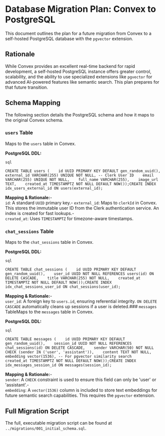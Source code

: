 # Database Migration Plan: Convex to PostgreSQL
This document outlines the plan for a future migration from Convex to a self-hosted PostgreSQL database with the `pgvector` extension.

## Rationale
While Convex provides an excellent real-time backend for rapid development, a self-hosted PostgreSQL instance offers greater control, scalability, and the ability to use specialized extensions like `pgvector` for advanced AI-powered features like semantic search. This plan prepares for that future transition.

## Schema Mapping
The following section details the PostgreSQL schema and how it maps to the original Convex schema.

### `users` Table
Maps to the `users` table in Convex.

**PostgreSQL DDL:**
```
sql

CREATE TABLE users (    id UUID PRIMARY KEY DEFAULT gen_random_uuid(),    external_id VARCHAR(255) UNIQUE NOT NULL, -- Clerk User ID    email VARCHAR(255) UNIQUE NOT NULL,    full_name VARCHAR(255),    image_url TEXT,    created_at TIMESTAMPTZ NOT NULL DEFAULT NOW());CREATE INDEX idx_users_external_id ON users(external_id);
```
**Mapping & Rationale:**-   
`id`: A standard `UUID` primary key.-   `external_id`: Maps to `clerkId` in Convex. This stores the immutable user ID from the Clerk authentication service. An index is created for fast lookups.-   
`created_at`: Uses `TIMESTAMPTZ` for timezone-aware timestamps.

### `chat_sessions` Table
Maps to the `chat_sessions` table in Convex.

**PostgreSQL DDL:**
```
sql

CREATE TABLE chat_sessions (    id UUID PRIMARY KEY DEFAULT gen_random_uuid(),    user_id UUID NOT NULL REFERENCES users(id) ON DELETE CASCADE,    title VARCHAR(255) NOT NULL,    created_at TIMESTAMPTZ NOT NULL DEFAULT NOW());CREATE INDEX idx_chat_sessions_user_id ON chat_sessions(user_id);

```

**Mapping & Rationale:**-   
`user_id`: A foreign key to `users.id`, ensuring referential integrity. 
`ON DELETE CASCADE` automatically cleans up sessions if a user is deleted.### `messages` TableMaps to the `messages` table in Convex.

**PostgreSQL DDL:**
```
sql

CREATE TABLE messages (    id UUID PRIMARY KEY DEFAULT gen_random_uuid(),    session_id UUID NOT NULL REFERENCES chat_sessions(id) ON DELETE CASCADE,    sender VARCHAR(50) NOT NULL CHECK (sender IN ('user', 'assistant')),    content TEXT NOT NULL,    embedding vector(1536), -- For pgvector similarity search    created_at TIMESTAMPTZ NOT NULL DEFAULT NOW());CREATE INDEX idx_messages_session_id ON messages(session_id);
```
**Mapping & Rationale:**-   
`sender`: A `CHECK` constraint is used to ensure this field can only be 'user' or 'assistant'.-   
`embedding`: A `vector(1536)` column is included to store text embeddings for future semantic search capabilities. This requires the `pgvector` extension.

## Full Migration Script
The full, executable migration script can be found at `../migrations/001_initial_schema.sql`.
